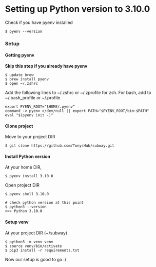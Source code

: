 # Setting up Python version to 3.10.0

Check if you have pyenv installed
```
$ pyenv --version
```


### Setup
#### Getting pyenv

**Skip this step if you already have pyenv**

```
$ update brew
$ brew install pyenv
$ open ~/.zshrc
```

Add the following lines to ~/.zshrc or ~/.zprofile for zsh.
For bash, add to ~/.bash_profile or ~/.profile

```
export PYENV_ROOT="$HOME/.pyenv"
command -v pyenv >/dev/null || export PATH="$PYENV_ROOT/bin:$PATH"
eval "$(pyenv init -)"
```
#### Clone project
Move to your project DIR
```
$ git clone https://github.com/TonysHub/subway.git

```

#### Install Python version
At your home DIR,
```
$ pyenv install 3.10.0
```
Open project DIR
```
$ pyenv shell 3.10.0

# check python version at this point
$ python3 --version
>>> Python 3.10.0
```

#### Setup venv
At your project DIR (~/subway)
```
$ python3 -m venv venv
$ source venv/bin/activate
$ pip3 install -r requirements.txt
```

Now our setup is good to go :)